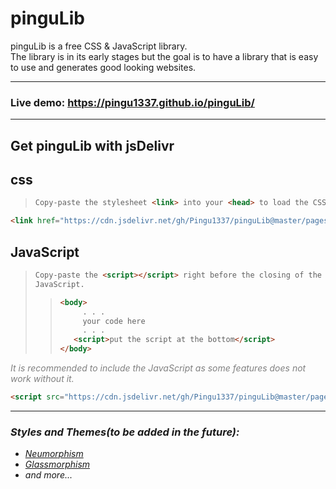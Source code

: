 # pinguLib

pinguLib is a free CSS & JavaScript library. <br>
The library is in its early stages but the goal is to have a library that is easy to use and generates good looking websites. <br> 
<hr>

### Live demo: https://pingu1337.github.io/pinguLib/
<hr>

## Get pinguLib with jsDelivr

## css
> ```html
> Copy-paste the stylesheet <link> into your <head> to load the CSS library.
> ```

  
```html
<link href="https://cdn.jsdelivr.net/gh/Pingu1337/pinguLib@master/pages/assets/css/pinguLib.css" rel="stylesheet" crossorigin="anonymous">
```


## JavaScript
> ```html
> Copy-paste the <script></script> right before the closing of the <body> tag to enable extra features that require
> JavaScript.
> ```
>> ```html
>> <body>
>>      . . .
>>      your code here
>>      . . .
>>    <script>put the script at the bottom</script>
>> </body>
>>```

<p style="font-size:14px; color: grey;"><i>It is recommended to include the JavaScript as some features does not work without it.</i></p>

```HTML
<script src="https://cdn.jsdelivr.net/gh/Pingu1337/pinguLib@master/pages/assets/js/pinguScripts.js" crossorigin="anonymous"></script>
```

<hr>

<i>

### Styles and Themes(to be added in the future):
- [Neumorphism](https://dribbble.com/search/neumorphism)
- [Glassmorphism](https://dribbble.com/tags/glassmorphism)
- and more...

</i>
